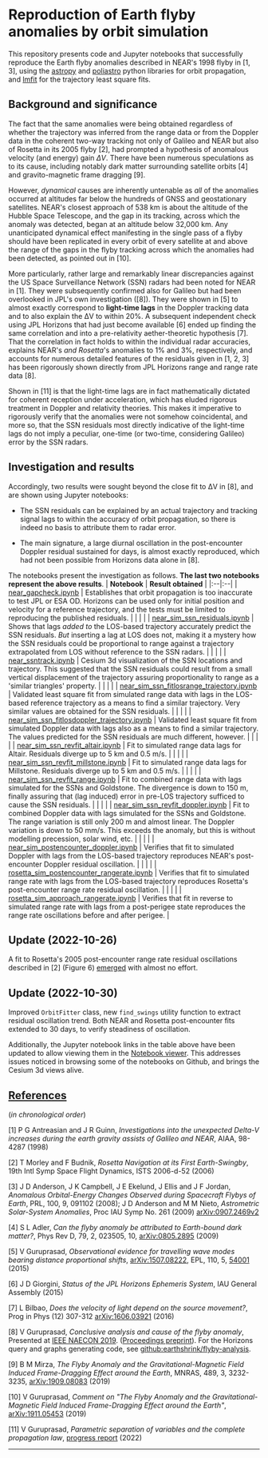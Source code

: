 # Reproduction of Earth flyby anomalies by orbit simulation

This repository presents code and Jupyter notebooks that successfully reproduce the Earth flyby anomalies 
described in NEAR's 1998 flyby in [1, 3],
using the [astropy](https://www.astropy.org) and [poliastro](https://www.poliastro.space) python libraries
for orbit propagation,
and [lmfit](https://github.com/lmfit/lmfit-py)
for the trajectory least square fits.


## Background and significance

The fact that the same anomalies were being obtained
regardless of whether the trajectory was inferred from the range data or from the Doppler data in the coherent two-way tracking
not only of Galileo and NEAR but also of Rosetta in its 2005 flyby [2],
had prompted a hypothesis of anomalous velocity (and energy) gain _ΔV_.
There have been numerous speculations as to its cause, including notably
dark matter surrounding satellite orbits
[4]
and
gravito-magnetic frame dragging
[9].

However,
_dynamical_ causes are inherently untenable as
_all_ of the anomalies occurred at altitudes far below the hundreds of GNSS and geostationary satellites.
NEAR's closest approach of 538 km is about the altitude of the Hubble Space Telescope,
and the gap in its tracking, across which the anomaly was detected,
began at an altitude below 32,000 km.
Any unanticipated dynamical effect manifesting in the single pass of a flyby
should have been replicated in every orbit of every satellite at and above the range of
the gaps in the flyby tracking across which the anomalies had been detected,
as pointed out in [10].

More particularly,
rather large and remarkably linear discrepancies against the US Space Surveillance Network (SSN) radars
had been noted for NEAR in [1].
They were subsequently confirmed also for Galileo
but had been overlooked in JPL's own investigation ([8]).
They were shown in [5]
to almost exactly correspond to __light-time lags__ in the Doppler tracking data
and to also explain the ΔV to within 20%.
A subsequent independent check using JPL Horizons that had just become available
[6]
ended up finding the same correlation and into a pre-relativity aether-theoretic hypothesis
[7].
That the correlation in fact holds to within the individual radar accuracies,
explains NEAR's _and Rosetta_'s anomalies to 1% and 3%, respectively,
and accounts for numerous detailed features of the residuals given in
[1, 2, 3]
has been rigorously shown directly from JPL Horizons range and range rate data
[8].

Shown in [11] is that the light-time lags are in fact
mathematically dictated for coherent reception under acceleration,
which has eluded rigorous treatment in Doppler and relativity theories.
This makes it imperative to rigorously verify that
the anomalies were not somehow coincidental, and more so, that
the SSN residuals most directly indicative of the light-time lags do not imply
a peculiar, one-time (or two-time, considering Galileo) error by the SSN radars.



## Investigation and results

Accordingly, two results were sought beyond the close fit to ΔV in [8], 
and are shown using Jupyter notebooks:

- The SSN residuals can be explained by an actual trajectory and tracking signal lags to within the accuracy of orbit
  propagation, so there is indeed no basis to attribute them to radar error.

- The main signature, a large diurnal oscillation in the post-encounter Doppler residual sustained for days, is almost
  exactly reproduced, which had not been possible from Horizons data alone in [8].

The notebooks present the investigation as follows.
__The last two notebooks represent the above results__.
| __Notebook__                                       | __Result obtained__                                                                       |
|:--|:--|
| [near_gapcheck.ipynb](https://nbviewer.org/github/earthshrink/anomaly-sim/blob/master/near/near_gapcheck.ipynb)                           | Establishes that orbit propagation is too inaccurate to test JPL or ESA OD. Horizons can be used only for initial position and velocity for a reference trajectory, and the tests must be limited to reproducing the published residuals. |
|                                                    |                                                                                           |
| [near_sim_ssn_residuals.ipynb](https://nbviewer.org/github/earthshrink/anomaly-sim/blob/master/near/near_sim_ssn_residuals.ipynb)                  | Shows that lags _added to_ the LOS-based trajectory accurately predict the SSN residuals. _But_ inserting a lag at LOS does not, making it a mystery how the SSN residuals could be proportional to range against a trajectory extrapolated from LOS without reference to the SSN radars. |
|                                                    |                                                                                           |
| [near_ssntrack.ipynb](https://nbviewer.org/github/earthshrink/anomaly-sim/blob/master/near/near_ssntrack.ipynb)                           | Cesium 3d visualization of the SSN locations and trajectory. This suggested that the SSN residuals could result from a small vertical displacement of the trajectory assuring proportionality to range as a 'similar triangles' property. |
|                                                    |                                                                                           |
| [near_sim_ssn_fitlosrange_trajectory.ipynb](https://nbviewer.org/github/earthshrink/anomaly-sim/blob/master/near/near_sim_ssn_fitlosrange_trajectory.ipynb)     | Validated least square fit from simulated range data with lags in the LOS-based reference trajectory as a means to find a similar trajectory. Very similar values are obtained for the SSN residuals. |
|                                                    |                                                                                           |
| [near_sim_ssn_fitlosdoppler_trajectory.ipynb](https://nbviewer.org/github/earthshrink/anomaly-sim/blob/master/near/near_sim_ssn_fitlosdoppler_trajectory.ipynb)   | Validated least square fit from simulated Doppler data with lags also as a means to find a similar trajectory. The values predicted for the SSN residuals are much different, however. |
|                                                    |                                                                                           |
| [near_sim_ssn_revfit_altair.ipynb](https://nbviewer.org/github/earthshrink/anomaly-sim/blob/master/near/near_sim_ssn_revfit_altair.ipynb)              | Fit to simulated range data lags for Altair. Residuals diverge up to 5 km and 0.5 m/s.    |
|                                                    |                                                                                           |
| [near_sim_ssn_revfit_millstone.ipynb](https://nbviewer.org/github/earthshrink/anomaly-sim/blob/master/near/near_sim_ssn_revfit_millstone.ipynb)           | Fit to simulated range data lags for Millstone. Residuals diverge up to 5 km and 0.5 m/s.  |
|                                                    |                                                                                           |
| [near_sim_ssn_revfit_range.ipynb](https://nbviewer.org/github/earthshrink/anomaly-sim/blob/master/near/near_sim_ssn_revfit_range.ipynb)               | Fit to combined range data with lags simulated for the SSNs and Goldstone. The divergence is down to 150 m, finally assuring that (lag induced) error in pre-LOS trajectory sufficed to cause the SSN residuals. |
|                                                    |                                                                                           |
| [near_sim_ssn_revfit_doppler.ipynb](https://nbviewer.org/github/earthshrink/anomaly-sim/blob/master/near/near_sim_ssn_revfit_doppler.ipynb)             | Fit to combined Doppler data with lags simulated for the SSNs and Goldstone. The range variation is still only 200 m and almost linear. The Doppler variation is down to 50 mm/s. This exceeds the anomaly, but this is without modelling precession, solar wind, etc. |
|                                                    |                                                                                           |
| [near_sim_postencounter_doppler.ipynb](https://nbviewer.org/github/earthshrink/anomaly-sim/blob/master/near/near_sim_postencounter_doppler.ipynb)          | Verifies that fit to simulated Doppler with lags from the LOS-based trajectory reproduces NEAR's post-encounter Doppler residual oscillation. |
|                                                    |                                                                                           |
| [rosetta_sim_postencounter_rangerate.ipynb](https://nbviewer.org/github/earthshrink/anomaly-sim/blob/master/rosetta/rosetta_sim_postencounter_rangerate.ipynb)  | Verifies that fit to simulated range rate with lags from the LOS-based trajectory reproduces Rosetta's post-encounter range rate residual oscillation. |
|                                                    |                                                                                           |
| [rosetta_sim_approach_rangerate.ipynb](https://nbviewer.org/github/earthshrink/anomaly-sim/blob/master/rosetta/rosetta_sim_approach_rangerate.ipynb)       | Verifies that fit in reverse to simulated range rate with lags from a post-perigee state reproduces the range rate oscillations before and after perigee. |


## Update (2022-10-26)

A fit to Rosetta's 2005 post-encounter range rate residual oscillations described in [2] (Figure 6) [emerged](rosetta/rosetta_sim_postencounter_rangerate.ipynb) with almost no effort. 

## Update (2022-10-30)

Improved `OrbitFitter` class, new `find_swings` utility function to extract residual oscillation trend.
Both NEAR and Rosetta post-encounter fits extended to 30 days, to verify steadiness of oscillation.

Additionally, the Jupyter notebook links in the table above have been updated to allow viewing them in the [Notebook
viewer](https://nbviewer.org).
This addresses issues noticed in browsing some of the notebooks on Github, and brings the Cesium 3d views alive.

## [References](#references)
(_in chronological order_)

[1] P G Antreasian and J R Guinn,
_Investigations into the unexpected Delta-V increases during the earth gravity assists of Galileo and NEAR_,
AIAA, 98-4287 (1998) 

[2]
T Morley and F Budnik, _Rosetta Navigation at its First Earth-Swingby_, 19th Intl Symp Space Flight Dynamics, ISTS 2006-d-52 (2006)

[3] J D Anderson, J K Campbell, J E Ekelund, J Ellis and J F Jordan,
_Anomalous Orbital-Energy Changes Observed during Spacecraft Flybys of Earth_,
PRL, 100, 9, 091102 (2008);
J D Anderson and M M Nieto,
_Astrometric Solar-System Anomalies_,
Proc IAU Symp No. 261 (2009)
[arXiv:0907.2469v2](https://arXiv.org/abs/0907.2469)

[4]
S L Adler,
_Can the flyby anomaly be attributed to Earth-bound dark matter?_,
Phys Rev D, 79, 2, 023505, 10,
[arXiv:0805.2895](https://arxiv.org/abs/0805.2895) (2009)

[5] V Guruprasad,
_Observational evidence for travelling wave modes bearing distance proportional shifts_,
[arXiv:1507.08222](https://arXiv.org/abs/1507.08222),
EPL, 110, 5,
[54001](http://stacks.iop.org/0295-5075/110/i=5/a=54001)
(2015) 

[6]
J D Giorgini,
_Status of the JPL Horizons Ephemeris System_,
IAU General Assembly (2015)

[7]
L Bilbao,
_Does the velocity of light depend on the source movement?_,
Prog in Phys (12) 307-312
[arXiv:1606.03921](https://arXiv.org/abs/1606.03921)
(2016)

[8] V Guruprasad,
_Conclusive analysis and cause of the flyby anomaly_,
Presented at [IEEE NAECON
2019](https://attend.ieee.org/naecon-2019/wp-content/uploads/sites/29/2019/08/Guruprasad-483-Radar-2.pdf).
([Proceedings preprint](https://doi.org/10.36227/techrxiv.10252871)).
For the Horizons query and graphs generating code,
see [github:earthshrink/flyby-analysis](https://github.com/earthshrink/flyby-analysis).

[9]
B M Mirza,
_The Flyby Anomaly and the Gravitational-Magnetic Field Induced Frame-Dragging Effect around the Earth_,
MNRAS, 489, 3, 3232-3235, [arXiv:1909.08083](https://arXiv.org/abs/1909.08083) (2019) 

[10]
V Guruprasad, _Comment on "The Flyby Anomaly and the Gravitational-Magnetic Field Induced Frame-Dragging Effect around
the Earth"_,
[arXiv:1911.05453](https://arxiv.org/abs/1911.05453) (2019)

[11]
V Guruprasad,
_Parametric separation of variables and the complete propagation law_,
[progress report](https://doi.org/10.36227/techrxiv.196204771) (2022)

---


